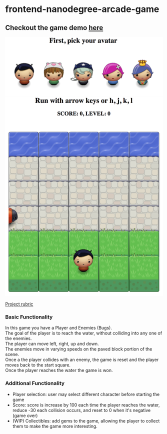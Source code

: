 frontend-nanodegree-arcade-game
===============================

## Checkout the game demo [here](https://bunnydeviloper.github.io/frontend-nanodegree-arcade-game/)
<img src="images/screenshot1.png">
<img src="images/screenshot2.png">

[Project rubric](https://review.udacity.com/#!/projects/2696458597/rubric)

### Basic Functionality
In this game you have a Player and Enemies (Bugs).  
The goal of the player is to reach the water, without colliding into any one of the enemies.  
The player can move left, right, up and down.  
The enemies move in varying speeds on the paved block portion of the scene.  
Once a the player collides with an enemy, the game is reset and the player moves back to the start square.  
Once the player reaches the water the game is won.  

### Additional Functionality
* Player selection: user may select different character before starting the game
* Score: score is increase by 100 each time the player reaches the water, reduce -30 each collision occurs, and reset to 0 when it's negative (game over)
* (WIP) Collectibles: add gems to the game, allowing the player to collect them to make the game more interesting.

